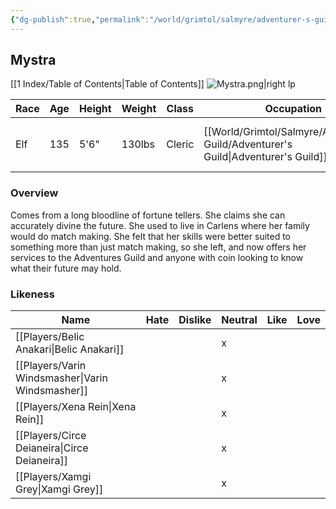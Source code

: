 ```yaml
---
{"dg-publish":true,"permalink":"/world/grimtol/salmyre/adventurer-s-guild/mystra/"}
---
```


## Mystra

[[1 Index/Table of Contents\|Table of Contents]]
![Mystra.png|right lp](/img/user/Z_Attachments/Mystra.png)

| Race | Age | Height | Weight | Class  | Occupation             | Allignment  | Pronouns | Gender | Languages                     | God       |
| ---- | --- | ------ | ------ | ------ | ---------------------- | ----------- | -------- | ------ | ----------------------------- | --------- |
| Elf  | 135 | 5'6"   | 130lbs | Cleric | [[World/Grimtol/Salmyre/Adventurer's Guild/Adventurer's Guild\|Adventurer's Guild]] | Lawful Good | She/Her  | Female | Common, Elvish, Sign Language | Knowledge |
### Overview
  Comes from a long bloodline of fortune tellers. She claims she can accurately divine the future. She used to live in Carlens where her family would do match making. She felt that her skills were better suited to something more than just match making, so she left, and now offers her services to the Adventures Guild and anyone with coin looking to know what their future may hold.

### Likeness

| Name                  | Hate | Dislike | Neutral | Like | Love |
| --------------------- | ---- | ------- | ------- | ---- | ---- |
| [[Players/Belic Anakari\|Belic Anakari]]     |      |         | x       |      |      |
| [[Players/Varin Windsmasher\|Varin Windsmasher]] |      |         | x       |      |      |
| [[Players/Xena Rein\|Xena Rein]]         |      |         | x       |      |      |
| [[Players/Circe Deianeira\|Circe Deianeira]]   |      |         | x       |      |      |
| [[Players/Xamgi Grey\|Xamgi Grey]]        |      |         | x       |      |      |
